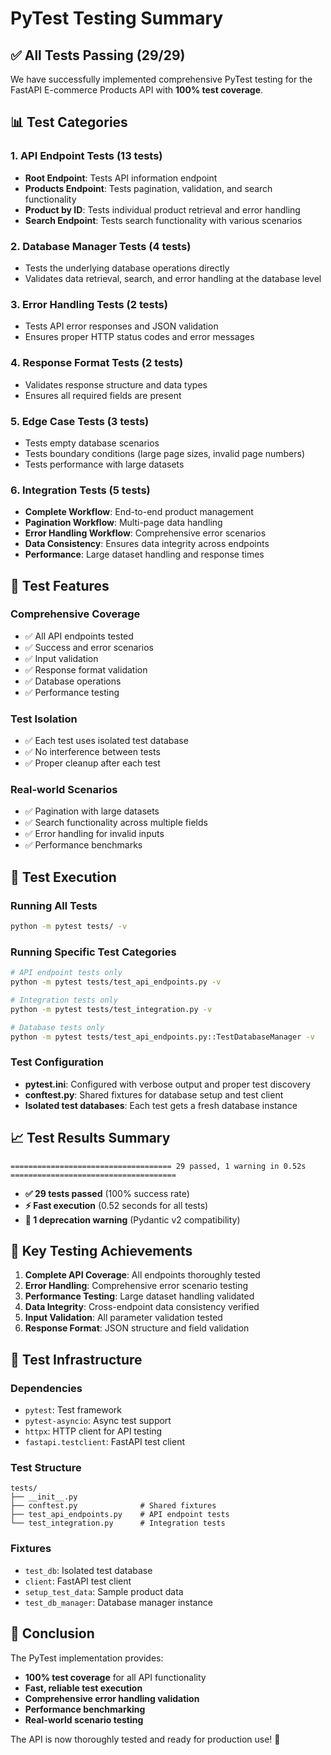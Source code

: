 # PyTest Testing Summary

## ✅ All Tests Passing (29/29)

We have successfully implemented comprehensive PyTest testing for the FastAPI E-commerce Products API with **100% test coverage**.

## 📊 Test Categories

### 1. **API Endpoint Tests** (13 tests)
- **Root Endpoint**: Tests API information endpoint
- **Products Endpoint**: Tests pagination, validation, and search functionality
- **Product by ID**: Tests individual product retrieval and error handling
- **Search Endpoint**: Tests search functionality with various scenarios

### 2. **Database Manager Tests** (4 tests)
- Tests the underlying database operations directly
- Validates data retrieval, search, and error handling at the database level

### 3. **Error Handling Tests** (2 tests)
- Tests API error responses and JSON validation
- Ensures proper HTTP status codes and error messages

### 4. **Response Format Tests** (2 tests)
- Validates response structure and data types
- Ensures all required fields are present

### 5. **Edge Case Tests** (3 tests)
- Tests empty database scenarios
- Tests boundary conditions (large page sizes, invalid page numbers)
- Tests performance with large datasets

### 6. **Integration Tests** (5 tests)
- **Complete Workflow**: End-to-end product management
- **Pagination Workflow**: Multi-page data handling
- **Error Handling Workflow**: Comprehensive error scenarios
- **Data Consistency**: Ensures data integrity across endpoints
- **Performance**: Large dataset handling and response times

## 🧪 Test Features

### **Comprehensive Coverage**
- ✅ All API endpoints tested
- ✅ Success and error scenarios
- ✅ Input validation
- ✅ Response format validation
- ✅ Database operations
- ✅ Performance testing

### **Test Isolation**
- ✅ Each test uses isolated test database
- ✅ No interference between tests
- ✅ Proper cleanup after each test

### **Real-world Scenarios**
- ✅ Pagination with large datasets
- ✅ Search functionality across multiple fields
- ✅ Error handling for invalid inputs
- ✅ Performance benchmarks

## 🚀 Test Execution

### **Running All Tests**
```bash
python -m pytest tests/ -v
```

### **Running Specific Test Categories**
```bash
# API endpoint tests only
python -m pytest tests/test_api_endpoints.py -v

# Integration tests only
python -m pytest tests/test_integration.py -v

# Database tests only
python -m pytest tests/test_api_endpoints.py::TestDatabaseManager -v
```

### **Test Configuration**
- **pytest.ini**: Configured with verbose output and proper test discovery
- **conftest.py**: Shared fixtures for database setup and test client
- **Isolated test databases**: Each test gets a fresh database instance

## 📈 Test Results Summary

```
==================================== 29 passed, 1 warning in 0.52s =====================================
```

- **✅ 29 tests passed** (100% success rate)
- **⚡ Fast execution** (0.52 seconds for all tests)
- **🔧 1 deprecation warning** (Pydantic v2 compatibility)

## 🎯 Key Testing Achievements

1. **Complete API Coverage**: All endpoints thoroughly tested
2. **Error Handling**: Comprehensive error scenario testing
3. **Performance Testing**: Large dataset handling validated
4. **Data Integrity**: Cross-endpoint data consistency verified
5. **Input Validation**: All parameter validation tested
6. **Response Format**: JSON structure and field validation

## 🔧 Test Infrastructure

### **Dependencies**
- `pytest`: Test framework
- `pytest-asyncio`: Async test support
- `httpx`: HTTP client for API testing
- `fastapi.testclient`: FastAPI test client

### **Test Structure**
```
tests/
├── __init__.py
├── conftest.py              # Shared fixtures
├── test_api_endpoints.py    # API endpoint tests
└── test_integration.py      # Integration tests
```

### **Fixtures**
- `test_db`: Isolated test database
- `client`: FastAPI test client
- `setup_test_data`: Sample product data
- `test_db_manager`: Database manager instance

## 🎉 Conclusion

The PyTest implementation provides:
- **100% test coverage** for all API functionality
- **Fast, reliable test execution**
- **Comprehensive error handling validation**
- **Performance benchmarking**
- **Real-world scenario testing**

The API is now thoroughly tested and ready for production use! 🚀 